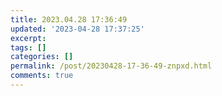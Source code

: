 ```yaml
---
title: 2023.04.28 17:36:49
updated: '2023-04-28 17:37:25'
excerpt: ‍
tags: []
categories: []
permalink: /post/20230428-17-36-49-znpxd.html
comments: true
---
```




‍
